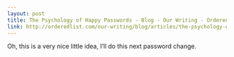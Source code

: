 ```yaml
---
layout: post
title: The Psychology of Happy Passwords - Blog - Our Writing - Ordered List
link: http://orderedlist.com/our-writing/blog/articles/the-psychology-of-happy-passwords/
---
```

Oh, this is a very nice little idea, I’ll do this next password
change.
